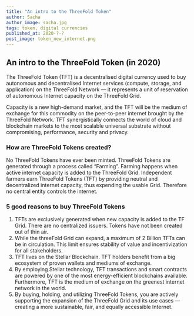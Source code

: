 ```yaml
---
title: "An intro to the ThreeFold Token"
author: Sacha
author_image: sacha.jpg
tags: token, digital currencies
published_at: 2020-?-?
post_image: token_new_internet.png
---
```


## An intro to the ThreeFold Token (in 2020)

The ThreeFold Token (TFT) is a decentralised digital currency used to buy autonomous and decentralised Internet services (compute, storage, and application) on the ThreeFold Network — it represents a unit of reservation of autonomous Internet capacity on the ThreeFold Grid.

Capacity is a new high-demand market, and the TFT will be the medium of exchange for this commodity on the peer-to-peer internet brought by the ThreeFold Network. TFT synergistically connects the world of cloud and blockchain markets to the most scalable universal substrate without compromising, performance, security and privacy.

### How are ThreeFold Tokens created?
No ThreeFold Tokens have ever been minted. ThreeFold Tokens are generated through a process called “Farming”. Farming happens when active internet capacity is added to the ThreeFold Grid. Independent farmers earn ThreeFold Tokens (TFT) by providing neutral and decentralized internet capacity, thus expending the usable Grid. Therefore no central entity controls the internet.

### 5 good reasons to buy ThreeFold Tokens
1. TFTs are exclusively generated when new capacity is added to the TF Grid. There are no centralized issuers. Tokens have not been created out of thin air.
2. While the threeFold Grid can expand, a maximum of 2 Billion TFTs can be in circulation. This limit ensures stability of value and incentivization for all stakeholders.
3. TFT lives on the Stellar Blockchain. TFT holders benefit from a big ecosystem of proven wallets and mediums of exchange.
4. By employing Stellar technology, TFT transactions and smart contracts are powered by one of the most energy-efficient blockchains available. Furthermore, TFT is the medium of exchange on the greenest internet network in the world.
5. By buying, holding, and utilizing ThreeFold Tokens, you are actively supporting the expansion of the ThreeFold Grid and its use cases — creating a more sustainable, fair, and equally accessible Internet.
